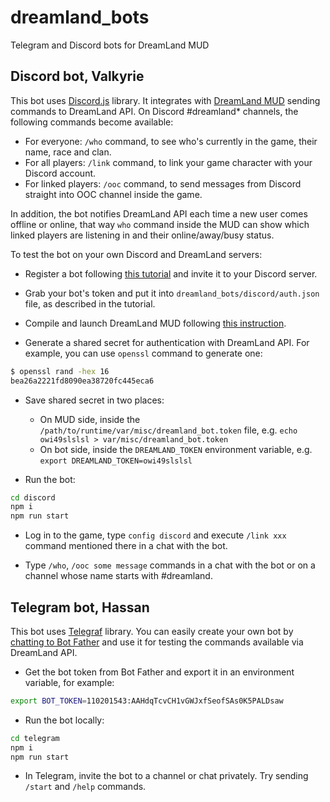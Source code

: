 # dreamland_bots
Telegram and Discord bots for DreamLand MUD

## Discord bot, Valkyrie

This bot uses [Discord.js](https://github.com/discordjs/) library. It integrates with [DreamLand MUD](https://github.com/dreamland-mud/dreamland_code) sending commands to DreamLand API. On Discord #dreamland* channels, the following commands become available:

* For everyone: `/who` command, to see who's currently in the game, their name, race and clan.
* For all players: `/link` command, to link your game character with your Discord account.
* For linked players: `/ooc` command, to send messages from Discord straight into OOC channel inside the game.

In addition, the bot notifies DreamLand API each time a new user comes offline or online, that way `who` command inside the MUD can show which linked players are listening in and their online/away/busy status.

To test the bot on your own Discord and DreamLand servers:

* Register a bot following [this tutorial](https://medium.com/davao-js/2019-tutorial-creating-your-first-simple-discord-bot-47fc836a170b) and invite it to your Discord server.

* Grab your bot's token and put it into `dreamland_bots/discord/auth.json` file, as described in the tutorial. 

* Compile and launch DreamLand MUD following [this instruction](https://github.com/dreamland-mud/dreamland_code/blob/master/README.en.md).

* Generate a shared secret for authentication with DreamLand API. For example, you can use `openssl` command to generate one:

```bash
$ openssl rand -hex 16
bea26a2221fd8090ea38720fc445eca6
```

* Save shared secret in two places:
    * On MUD side, inside the `/path/to/runtime/var/misc/dreamland_bot.token` file, e.g. `echo owi49slslsl > var/misc/dreamland_bot.token`
    * On bot side, inside the `DREAMLAND_TOKEN` environment variable, e.g. `export DREAMLAND_TOKEN=owi49slslsl`

* Run the bot:
```bash
cd discord
npm i
npm run start
```

* Log in to the game, type `config discord` and execute `/link xxx` command mentioned there in a chat with the bot.

* Type `/who`, `/ooc some message` commands in a chat with the bot or on a channel whose name starts with #dreamland.


## Telegram bot, Hassan

This bot uses [Telegraf](https://github.com/telegraf/telegraf) library. You can easily create your own bot by [chatting to Bot Father](https://core.telegram.org/bots#6-botfather)
and use it for testing the commands available via DreamLand API.

* Get the bot token from Bot Father and export it in an environment variable, for example:
```bash
export BOT_TOKEN=110201543:AAHdqTcvCH1vGWJxfSeofSAs0K5PALDsaw
```

* Run the bot locally:
```bash
cd telegram
npm i
npm run start
```

* In Telegram, invite the bot to a channel or chat privately. Try sending `/start` and `/help` commands.




